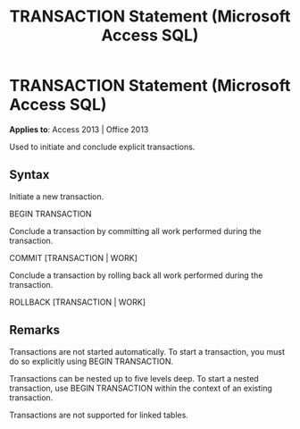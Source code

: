 ﻿---
title: TRANSACTION Statement (Microsoft Access SQL)
TOCTitle: TRANSACTION Statement (Microsoft Access SQL)
ms:assetid: 481e807d-94e4-f201-adac-d25ee89d9220
ms:mtpsurl: https://msdn.microsoft.com/en-us/library/Ff193241(v=office.15)
ms:contentKeyID: 48544614
ms.date: 09/18/2015
mtps_version: v=office.15
f1_keywords:
- jetsql40.chm5277472
f1_categories:
- Office.Version=v15
---

# TRANSACTION Statement (Microsoft Access SQL)


**Applies to**: Access 2013 | Office 2013

Used to initiate and conclude explicit transactions.

## Syntax

Initiate a new transaction.

BEGIN TRANSACTION

Conclude a transaction by committing all work performed during the transaction.

COMMIT \[TRANSACTION | WORK\]

Conclude a transaction by rolling back all work performed during the transaction.

ROLLBACK \[TRANSACTION | WORK\]

## Remarks

Transactions are not started automatically. To start a transaction, you must do so explicitly using BEGIN TRANSACTION.

Transactions can be nested up to five levels deep. To start a nested transaction, use BEGIN TRANSACTION within the context of an existing transaction.

Transactions are not supported for linked tables.

